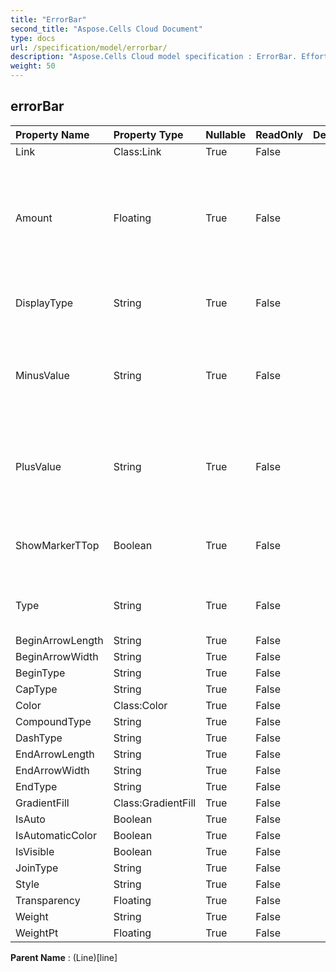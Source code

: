 ```yaml
---
title: "ErrorBar"
second_title: "Aspose.Cells Cloud Document"
type: docs
url: /specification/model/errorbar/
description: "Aspose.Cells Cloud model specification : ErrorBar. Effortlessly handle Excel and other spreadsheet documents with features like opening, generating, editing, splitting, merging, comparing, and converting."
weight: 50
---
```


## **errorBar**

 

| Property Name | Property Type | Nullable |  ReadOnly | DefaultValue | Description | 
| :- | :- | :- |:- |  :- | :- |
| Link | Class:Link | True |  False |  |  |  
| Amount | Floating | True |  False |  | Represents amount of error bar.                         The amount must be greater than or equal to zero. |  
| DisplayType | String | True |  False |  | Represents error bar display type. |  
| MinusValue | String | True |  False |  | Represents negative error amount when error bar type is Custom. |  
| PlusValue | String | True |  False |  | Represents positive error amount when error bar type is Custom. |  
| ShowMarkerTTop | Boolean | True |  False |  | Indicates if formatting error bars with a T-top. |  
| Type | String | True |  False |  | Represents error bar amount type. |  
| BeginArrowLength | String | True |  False |  |  |  
| BeginArrowWidth | String | True |  False |  |  |  
| BeginType | String | True |  False |  |  |  
| CapType | String | True |  False |  |  |  
| Color | Class:Color | True |  False |  |  |  
| CompoundType | String | True |  False |  |  |  
| DashType | String | True |  False |  |  |  
| EndArrowLength | String | True |  False |  |  |  
| EndArrowWidth | String | True |  False |  |  |  
| EndType | String | True |  False |  |  |  
| GradientFill | Class:GradientFill | True |  False |  |  |  
| IsAuto | Boolean | True |  False |  |  |  
| IsAutomaticColor | Boolean | True |  False |  |  |  
| IsVisible | Boolean | True |  False |  |  |  
| JoinType | String | True |  False |  |  |  
| Style | String | True |  False |  |  |  
| Transparency | Floating | True |  False |  |  |  
| Weight | String | True |  False |  |  |  
| WeightPt | Floating | True |  False |  |  |  

**Parent Name** : (Line)[line]

